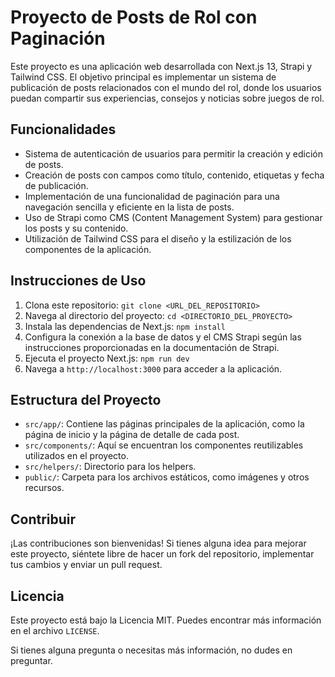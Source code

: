 # Proyecto de Posts de Rol con Paginación

Este proyecto es una aplicación web desarrollada con Next.js 13, Strapi y Tailwind CSS. El objetivo principal es implementar un sistema de publicación de posts relacionados con el mundo del rol, donde los usuarios puedan compartir sus experiencias, consejos y noticias sobre juegos de rol.

## Funcionalidades

- Sistema de autenticación de usuarios para permitir la creación y edición de posts.
- Creación de posts con campos como título, contenido, etiquetas y fecha de publicación.
- Implementación de una funcionalidad de paginación para una navegación sencilla y eficiente en la lista de posts.
- Uso de Strapi como CMS (Content Management System) para gestionar los posts y su contenido.
- Utilización de Tailwind CSS para el diseño y la estilización de los componentes de la aplicación.

## Instrucciones de Uso

1. Clona este repositorio: `git clone <URL_DEL_REPOSITORIO>`
2. Navega al directorio del proyecto: `cd <DIRECTORIO_DEL_PROYECTO>`
3. Instala las dependencias de Next.js: `npm install`
4. Configura la conexión a la base de datos y el CMS Strapi según las instrucciones proporcionadas en la documentación de Strapi.
5. Ejecuta el proyecto Next.js: `npm run dev`
6. Navega a `http://localhost:3000` para acceder a la aplicación.

## Estructura del Proyecto

- `src/app/`: Contiene las páginas principales de la aplicación, como la página de inicio y la página de detalle de cada post.
- `src/components/`: Aquí se encuentran los componentes reutilizables utilizados en el proyecto.
- `src/helpers/`: Directorio para los helpers.
- `public/`: Carpeta para los archivos estáticos, como imágenes y otros recursos.

## Contribuir

¡Las contribuciones son bienvenidas! Si tienes alguna idea para mejorar este proyecto, siéntete libre de hacer un fork del repositorio, implementar tus cambios y enviar un pull request.

## Licencia

Este proyecto está bajo la Licencia MIT. Puedes encontrar más información en el archivo `LICENSE`.

Si tienes alguna pregunta o necesitas más información, no dudes en preguntar.
